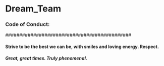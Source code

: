 # Dream_Team
### Code of Conduct: 
#############################################

#### Strive to be the best we can be, with smiles and loving energy. Respect. 

##### Great, great times. Truly phenomenal.
